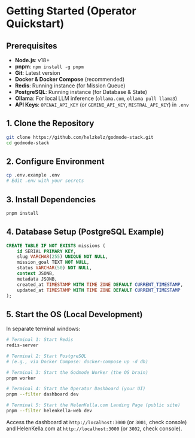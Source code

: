 # Getting Started (Operator Quickstart)

## Prerequisites

- **Node.js**: v18+
- **pnpm**: `npm install -g pnpm`
- **Git**: Latest version
- **Docker & Docker Compose** (recommended)
- **Redis**: Running instance (for Mission Queue)
- **PostgreSQL**: Running instance (for Database & State)
- **Ollama**: For local LLM inference (`ollama.com`, `ollama pull llama3`)
- **API Keys**: `OPENAI_API_KEY` (or `GEMINI_API_KEY`, `MISTRAL_API_KEY`) in `.env`

## 1. Clone the Repository

```bash
git clone https://github.com/helzkelz/godmode-stack.git
cd godmode-stack
```

## 2. Configure Environment

```bash
cp .env.example .env
# Edit .env with your secrets
```

## 3. Install Dependencies

```bash
pnpm install
```

## 4. Database Setup (PostgreSQL Example)

```sql
CREATE TABLE IF NOT EXISTS missions (
    id SERIAL PRIMARY KEY,
    slug VARCHAR(255) UNIQUE NOT NULL,
    mission_goal TEXT NOT NULL,
    status VARCHAR(50) NOT NULL,
    context JSONB,
    metadata JSONB,
    created_at TIMESTAMP WITH TIME ZONE DEFAULT CURRENT_TIMESTAMP,
    updated_at TIMESTAMP WITH TIME ZONE DEFAULT CURRENT_TIMESTAMP
);
```

## 5. Start the OS (Local Development)

In separate terminal windows:

```bash
# Terminal 1: Start Redis
redis-server

# Terminal 2: Start PostgreSQL
# (e.g., via Docker Compose: docker-compose up -d db)

# Terminal 3: Start the Godmode Worker (the OS brain)
pnpm worker

# Terminal 4: Start the Operator Dashboard (your UI)
pnpm --filter dashboard dev

# Terminal 5: Start the HelenKella.com Landing Page (public site)
pnpm --filter helenkella-web dev
```

Access the dashboard at `http://localhost:3000` (or `3001`, check console) and HelenKella.com at `http://localhost:3000` (or `3002`, check console).